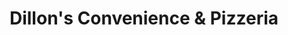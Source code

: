 ---
title: "Dillon's Convenience & Pizzeria"
url: /tyne-valley/dillons-convenience-and-pizzeria/
shop: convenience
---